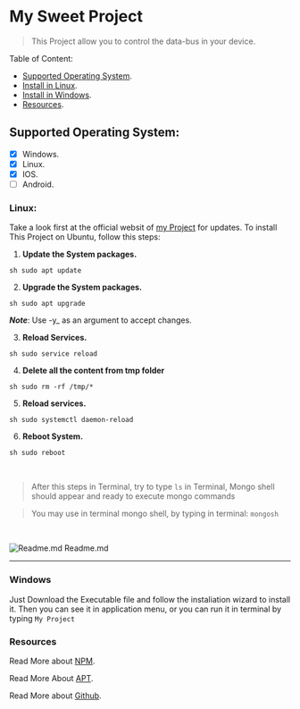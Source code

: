 # My Sweet Project


>This Project allow you to control the data-bus in your device.

 Table of Content:
- [Supported Operating System](Supported-Operating-System:).
- [Install in Linux](1.-Linux:).
- [Install in Windows](Windows).
- [Resources](Resources).

 ## Supported Operating System:
- [x] Windows.
- [x] Linux.
- [x] IOS.
- [ ] Android.

 ### Linux:
Take a look first at the official websit of [my Project](https://github.com/) for updates. To install This Project on Ubuntu, follow this steps:

1. **Update the System packages.**
   
```sh sudo apt update``` 


2. **Upgrade the System packages.**

```sh sudo apt upgrade```


***Note***: Use -y_ as an argument to accept changes.

3. **Reload Services.**
   
```sh sudo service reload ```

4. **Delete all the content from tmp folder**
   
```sh sudo rm -rf /tmp/*```

5. **Reload services.**

```sh sudo systemctl daemon-reload```

6. **Reboot System.**

```sh sudo reboot```

<br>


>After this steps in Terminal, try to type ```ls``` in Terminal, Mongo shell should appear and ready to execute mongo commands

>You may use in terminal mongo shell, by typing in terminal:  ```mongosh``` 
<br>

![Readme.md](https://icons.iconarchive.com/icons/icons8/windows-8/16/Data-List-icon.png) Readme.md

______
 
### Windows
 Just Download the Executable file and follow the instaliation wizard to install it.
 Then you can see it in application menu, or you can run it in terminal by typing ```My Project``` 

### Resources
Read More about [NPM](https://www.npmjs.com/).

Read More About [APT](https://www.ubuntu.com/).

Read More about [Github](https://www.github.com/).
